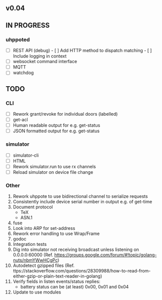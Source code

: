 ## v0.04

## IN PROGRESS

### uhppoted
- [ ] REST API (debug)
      - [ ] Add HTTP method to dispatch matching
      - [ ] Include logging in context
- [ ] websocket command interface
- [ ] MQTT 
- [ ] watchdog

## TODO

### CLI
- [ ] Rework grant/revoke for individual doors (labelled)
- [ ] get-acl
- [ ] Human readable output for e.g. get-status
- [ ] JSON formatted output for e.g. get-status

### simulator
- [ ] simulator-cli
- [ ] HTML
- [ ] Rework simulator.run to use rx channels
- [ ] Reload simulator on device file change

### Other

1.  Rework uhppote to use bidirectional channel to serialize requests
2.  Consistently include device serial number in output e.g. of get-time
3.  Document protocol
    - TeX
    - ASN.1
4.  fuse
5.  Look into ARP for set-address
6.  Rework error handling to use Wrap/Frame
7.  godoc
8.  Integration tests
9. Dig into simulator not receiving broadcast unless listening on 0.0.0.0:60000
    (Ref. https://groups.google.com/forum/#!topic/golang-nuts/nbmYWwHCgPc)
10. Autodetect gzipped files
    (Ref. ttps://stackoverflow.com/questions/28309988/how-to-read-from-either-gzip-or-plain-text-reader-in-golang)
11. Verify fields in listen events/status replies:
    - battery status can be (at least) 0x00, 0x01 and 0x04
12. Update to use modules

